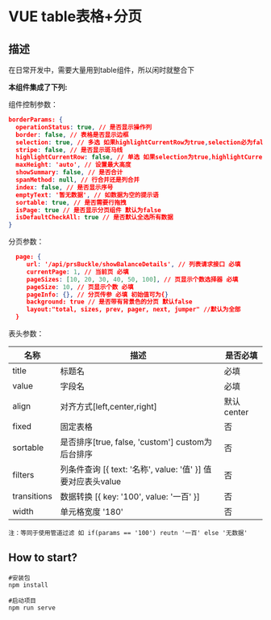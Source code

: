 # VUE table表格+分页

## 描述

在日常开发中，需要大量用到table组件，所以闲时就整合下

**本组件集成了下列:**

组件控制参数：

```json
borderParams: {
  operationStatus: true, // 是否显示操作列
  border: false, // 表格是否显示边框
  selection: true, // 多选 如果highlightCurrentRow为true,selection必为false
  stripe: false, // 是否显示斑马线
  highlightCurrentRow: false, // 单选 如果selection为true,highlightCurrentRow必为false
  maxHeight: 'auto', // 设置最大高度
  showSummary: false, // 是否合计
  spanMethod: null, // 行合并还是列合并
  index: false, // 是否显示序号
  emptyText: '暂无数据', // 如数据为空的提示语
  sortable: true, // 是否需要行拖拽
  isPage: true // 是否显示分页组件 默认为false
  isDefaultCheckAll: true // 是否默认全选所有数据
}
```

分页参数：

```json
  page: {
     url: '/api/prsBuckle/showBalanceDetails', // 列表请求接口 必填 
     currentPage: 1, // 当前页 必填
     pageSizes: [10, 20, 30, 40, 50, 100], // 页显示个数选择器 必填
     pageSize: 10, // 页显示个数 必填
     pageInfo: {}, // 分页传参 必填 初始值可为{}
     background: true // 是否带有背景色的分页 默认false
     layout:"total, sizes, prev, pager, next, jumper" //默认为全部
  }
```

表头参数：

| 名称        | 描述                                                         | 是否必填   |
| ----------- | ------------------------------------------------------------ | ---------- |
| title       | 标题名                                                       | 必填       |
| value       | 字段名                                                       | 必填       |
| align       | 对齐方式[left,center,right]                                  | 默认center |
| fixed       | 固定表格                                                     | 否         |
| sortable    | 是否排序[true, false, 'custom'] custom为后台排序             | 否         |
| filters     | 列条件查询   [{ text: '名称', value: '值' }] 值要对应表头value | 否         |
| transitions | 数据转换   [{ key: '100', value: '一百' }]                   | 否         |
| width       | 单元格宽度 '180'                                             | 否         |


    注：等同于使用管道过滤 如 if(params == '100') reutn '一百' else '无数据'



## How to start?

```
#安装包
npm install

#启动项目
npm run serve
```





